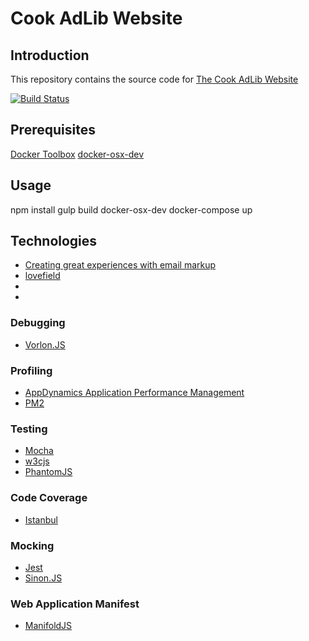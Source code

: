 # Cook AdLib Website

## Introduction
This repository contains the source code for [The Cook AdLib Website](http://www.cookadlib.com/)

[![Build Status](https://travis-ci.org/cookadlib/www.cookadlib.com.svg)](https://travis-ci.org/cookadlib/www.cookadlib.com)

## Prerequisites
  [Docker Toolbox](https://docs.docker.com/mac/)
  [docker-osx-dev](https://github.com/brikis98/docker-osx-dev)

## Usage
  npm install
  gulp build
  docker-osx-dev
  docker-compose up

## Technologies
* [Creating great experiences with email markup](https://youtu.be/7uQ87m9RB74?list=PLOU2XLYxmsILOIxBRPPhgYbuSslr50KVq)
* [lovefield](https://google.github.io/lovefield/)
* []()
* []()

### Debugging
* [Vorlon.JS](http://vorlonjs.com/)

### Profiling
* [AppDynamics Application Performance Management](https://www.appdynamics.com/product/application-performance-management/)
* [PM2](http://pm2.keymetrics.io/)

### Testing
* [Mocha](https://mochajs.org/)
* [w3cjs](https://thomasdavis.github.io/w3cjs/)
* [PhantomJS](http://phantomjs.org/)

### Code Coverage
* [Istanbul](https://gotwarlost.github.io/istanbul/)

### Mocking
* [Jest](https://facebook.github.io/jest/)
* [Sinon.JS](http://sinonjs.org/)

### Web Application Manifest
* [ManifoldJS](http://www.manifoldjs.com/)
